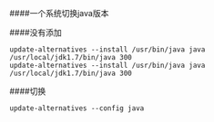 ####一个系统切换java版本

####没有添加

    update-alternatives --install /usr/bin/java java /usr/local/jdk1.7/bin/java 300
    update-alternatives --install /usr/bin/java java /usr/local/jdk1.7/bin/java 300

####切换

    update-alternatives --config java
